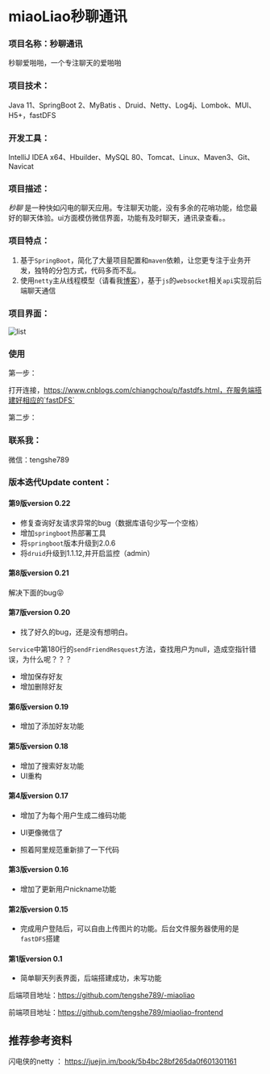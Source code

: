 # miaoLiao秒聊通讯



### 项目名称：秒聊通讯

秒聊爱啪啪，一个专注聊天的爱啪啪



### 项目技术：

Java 11、SpringBoot 2、MyBatis 、Druid、Netty、Log4j、Lombok、MUI、H5+，fastDFS



### 开发工具：

IntelliJ IDEA  x64、Hbuilder、MySQL 80、Tomcat、Linux、Maven3、Git、Navicat



### 项目描述：

*秒聊* 是一种快如闪电的聊天应用。专注聊天功能，没有多余的花哨功能，给您最好的聊天体验。ui方面模仿微信界面，功能有及时聊天，通讯录查看。。

### 项目特点：

1. 基于`SpringBoot`，简化了大量项目配置和`maven`依赖，让您更专注于业务开发，独特的分包方式，代码多而不乱。
2. 使用`netty`主从线程模型（请看我[博客](https://blog.tengshe789.tech/2018/08/25/io%E6%A8%A1%E5%9E%8B/#more)），基于`js`的`websocket`相关`api`实现前后端聊天通信



### 项目界面：

![list](http://resume.tengshe789.tech/static/im.jpg)

### 使用

第一步：

打开连接，https://www.cnblogs.com/chiangchou/p/fastdfs.html，在服务端搭建好相应的`fastDFS`

第二步：



### 联系我：

微信：tengshe789



### 版本迭代Update content：

#### 第9版version 0.22

+ 修复查询好友请求异常的bug（数据库语句少写一个空格）
+ 增加`springboot`热部署工具
+ 将`springboot`版本升级到2.0.6
+ 将`druid`升级到1.1.12,并开启监控（admin）

#### 第8版version 0.21

解决下面的bug😝

#### 第7版version 0.20

- 找了好久的bug，还是没有想明白。

`Service`中第180行的`sendFriendResquest`方法，查找用户为null，造成空指针错误，为什么呢？？？

+ 增加保存好友
+ 增加删除好友

#### 第6版version 0.19

- 增加了添加好友功能

#### 第5版version 0.18

- 增加了搜索好友功能
- UI重构

#### 第4版version 0.17

+ 增加了为每个用户生成二维码功能

+ UI更像微信了
+ 照着阿里规范重新排了一下代码

#### 第3版version 0.16

+ 增加了更新用户nickname功能

#### 第2版version 0.15

+ 完成用户登陆后，可以自由上传图片的功能。后台文件服务器使用的是`fastDFS`搭建

#### 第1版version 0.1

+ 简单聊天列表界面，后端搭建成功，未写功能

后端项目地址：https://github.com/tengshe789/-miaoliao

前端项目地址：https://github.com/tengshe789/miaoliao-frontend

## 推荐参考资料

闪电侠的netty ： https://juejin.im/book/5b4bc28bf265da0f601301161